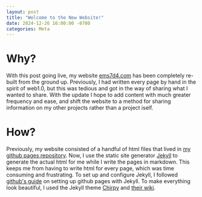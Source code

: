 ```yaml
---
layout: post
title: "Welcome to the New Website!"
date: 2024-12-26 16:00:00 -0700
categories: Meta
---
```


# Why?  

With this post going live, my website [ems7d4.com](https://ems7d4.com) has been completely re-built from the ground up.  Previously, I had written every page by hand in the spirit of web1.0, but this was tedious and got in the way of sharing what I wanted to share.  With the update I hope to add content with much greater frequency and ease, and shift the website to a method for sharing information on my other projects rather than a project iself.

# How?
Previously, my website consisted of a handful of html files that lived in [my github pages repository](https://github.com/flowersin/flowersin.github.io).
Now, I use the static site generator [Jekyll](https://jekyllrb.com/) to generate the actual html for me while I write the pages in markdown.  This keeps me from having to write html for every page, which was time consuming and frustrating.
To set up and configure Jekyll, I followed [github's guide](https://docs.github.com/en/pages/setting-up-a-github-pages-site-with-jekyll/about-github-pages-and-jekyll) on setting up github pages with Jekyll.
To make everything look beautiful, I used the Jekyll theme [Chirpy](https://github.com/cotes2020/jekyll-theme-chirpy) and [their wiki](https://chirpy.cotes.page/posts/getting-started/).


